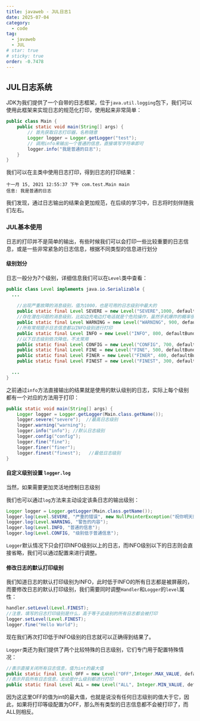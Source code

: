 ```yaml
---
title: javaweb - JUL日志1
date: 2025-07-04
category:
  - code
tag:
  - javaweb
  - JUL
# star: true
# sticky: true
order: -0.7478
---
```


## JUL日志系统

JDK为我们提供了一个自带的日志框架，位于`java.util.logging`包下，我们可以使用此框架来实现日志的规范化打印，使用起来非常简单：

```java
public class Main {
    public static void main(String[] args) {
        // 首先获取日志打印器，名称随意
        Logger logger = Logger.getLogger("test");
        // 调用info来输出一个普通的信息，直接填写字符串即可
        logger.info("我是普通的日志");
    }
}
```

我们可以在主类中使用日志打印，得到日志的打印结果：

```
十一月 15, 2021 12:55:37 下午 com.test.Main main
信息: 我是普通的日志
```

我们发现，通过日志输出的结果会更加规范，在后续的学习中，日志将时刻伴随我们左右。

### JUL基本使用

日志的打印并不是简单的输出，有些时候我们可以会打印一些比较重要的日志信息，或是一些非常紧急的日志信息，根据不同类型的信息进行划分

#### 级别划分

日志一般分为7个级别，详细信息我们可以在`Level`类中查看：

```java
public class Level implements java.io.Serializable {
  ...
  
    //出现严重故障的消息级别，值为1000，也是可用的日志级别中最大的
    public static final Level SEVERE = new Level("SEVERE",1000, defaultBundle);
    //存在潜在问题的消息级别，比如边充电边打电话就是个危险操作，虽然手机爆炸的概率很小，但是还是会有人警告你最好别这样做，这是日志级别中倒数第二大的
    public static final Level WARNING = new Level("WARNING", 900, defaultBundle);
    //所有常规提示日志信息都以INFO级别进行打印
    public static final Level INFO = new Level("INFO", 800, defaultBundle);
    //以下日志级别依次降低，不太常用
    public static final Level CONFIG = new Level("CONFIG", 700, defaultBundle);
    public static final Level FINE = new Level("FINE", 500, defaultBundle);
    public static final Level FINER = new Level("FINER", 400, defaultBundle);
    public static final Level FINEST = new Level("FINEST", 300, defaultBundle);
 
  ...
}
```

之前通过`info`方法直接输出的结果就是使用的默认级别的日志，实际上每个级别都有一个对应的方法用于打印：

```java
public static void main(String[] args) {
    Logger logger = Logger.getLogger(Main.class.getName());
    logger.severe("severe");  //最高日志级别
    logger.warning("warning");
    logger.info("info"); //默认日志级别
    logger.config("config");
    logger.fine("fine");
    logger.finer("finer");
    logger.finest("finest");   //最低日志级别
}
```

#### 自定义级别设置 `logger.log`

当然，如果需要更加灵活地控制日志级别

我们也可以通过`log`方法来主动设定该条日志的输出级别：

```java
Logger logger = Logger.getLogger(Main.class.getName());
logger.log(Level.SEVERE, "严重的错误", new NullPointerException("祝你明天就遇到我"));
logger.log(Level.WARNING, "警告的内容");
logger.log(Level.INFO, "普通的信息");
logger.log(Level.CONFIG, "级别低于普通信息");
```

`Logger`默认情况下只会打印INFO级别以上的日志，而INFO级别以下的日志则会直接省略，我们可以通过配置来进行调整。

#### 修改日志的默认打印级别

我们知道日志的默认打印级别为INFO，此时低于INFO的所有日志都是被屏蔽的，而要修改日志的默认打印级别，我们需要同时调整`Handler`和`Logger`的`level`属性：

```java
handler.setLevel(Level.FINEST);   
//注意，填写的日志打印级别是什么，高于等于此级别的所有日志都会被打印
logger.setLevel(Level.FINEST);
logger.fine("Hello World");
```

现在我们再次打印低于INFO级别的日志就可以正确得到结果了。

`Logger`类还为我们提供了两个比较特殊的日志级别，它们专门用于配置特殊情况：

```java
//表示直接关闭所有日志信息，值为int的最大值
public static final Level OFF = new Level("OFF",Integer.MAX_VALUE, defaultBundle);
//表示开启所有日志信息，无论是什么级别都进行打印
public static final Level ALL = new Level("ALL", Integer.MIN_VALUE, defaultBundle);
```

因为这这里OFF的值为int的最大值，也就是说没有任何日志级别的值大于它，因此，如果将打印等级配置为OFF，那么所有类型的日志信息都不会被打印了，而ALL则相反。
